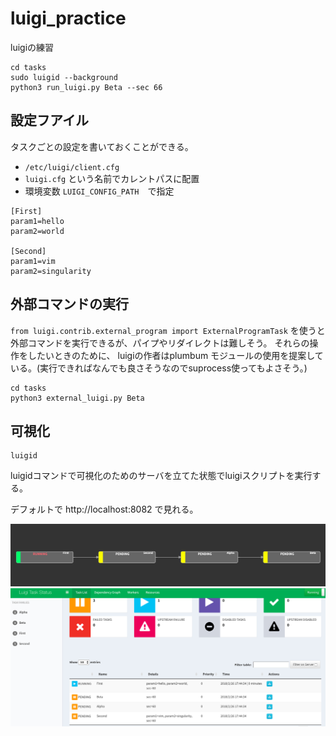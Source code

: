 # luigi_practice

luigiの練習


```
cd tasks
sudo luigid --background
python3 run_luigi.py Beta --sec 66
```

## 設定フアイル

タスクごとの設定を書いておくことができる。

* `/etc/luigi/client.cfg`
* `luigi.cfg` という名前でカレントパスに配置
* 環境変数 `LUIGI_CONFIG_PATH`　で指定

```
[First]
param1=hello
param2=world

[Second]
param1=vim
param2=singularity
```

## 外部コマンドの実行

`from luigi.contrib.external_program import ExternalProgramTask` を使うと外部コマンドを実行できるが、パイプやリダイレクトは難しそう。
それらの操作をしたいときのために、 luigiの作者はplumbum モジュールの使用を提案している。(実行できればなんでも良さそうなのでsuprocess使ってもよさそう。)

```
cd tasks
python3 external_luigi.py Beta
```

## 可視化

```
luigid
```

luigidコマンドで可視化のためのサーバを立てた状態でluigiスクリプトを実行する。

デフォルトで http://localhost:8082 で見れる。

![](./example.png)
![](./example2.png)
